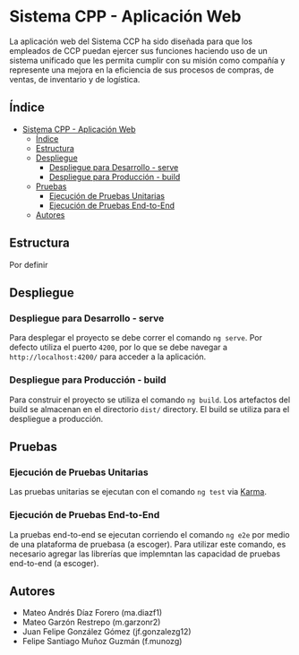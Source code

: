 # Sistema CPP - Aplicación Web

La aplicación web del Sistema CCP ha sido diseñada para que los empleados de CCP puedan ejercer sus funciones haciendo uso de un sistema unificado que les permita cumplir con su misión como compañía y represente una mejora en la eficiencia de sus procesos de compras, de ventas, de inventario y de logística.

## Índice

- [Sistema CPP - Aplicación Web](#sistema-cpp---aplicación-web)
  - [Índice](#índice)
  - [Estructura](#estructura)
  - [Despliegue](#despliegue)
    - [Despliegue para Desarrollo - serve](#despliegue-para-desarrollo---serve)
    - [Despliegue para Producción - build](#despliegue-para-producción---build)
  - [Pruebas](#pruebas)
    - [Ejecución de Pruebas Unitarias](#ejecución-de-pruebas-unitarias)
    - [Ejecución de Pruebas End-to-End](#ejecución-de-pruebas-end-to-end)
  - [Autores](#autores)

## Estructura

Por definir

## Despliegue

### Despliegue para Desarrollo - serve

Para desplegar el proyecto se debe correr el comando `ng serve`. Por defecto utiliza el puerto `4200`, por lo que se debe navegar a `http://localhost:4200/` para acceder a la aplicación.

### Despliegue para Producción - build

Para construir el proyecto se utiliza el comando `ng build`. Los artefactos del build se almacenan en el directorio `dist/` directory. El build se utiliza para el despliegue a producción.

## Pruebas

### Ejecución de Pruebas Unitarias

Las pruebas unitarias se ejecutan con el comando `ng test` via [Karma](https://karma-runner.github.io).

### Ejecución de Pruebas End-to-End

La pruebas end-to-end se ejecutan corriendo el comando `ng e2e` por medio de una plataforma de pruebasa (a escoger). Para utilizar este comando, es necesario agregar las librerías que implemntan las capacidad de pruebas end-to-end (a escoger).

## Autores

- Mateo Andrés Díaz Forero (ma.diazf1)
- Mateo Garzón Restrepo (m.garzonr2)
- Juan Felipe González Gómez (jf.gonzalezg12)
- Felipe Santiago Muñoz Guzmán (f.munozg)